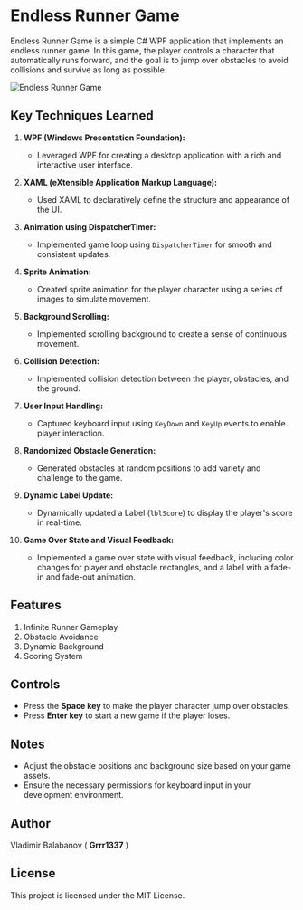 # Endless Runner Game

Endless Runner Game is a simple C# WPF application that implements an endless runner game. In this game, the player controls a character that automatically runs forward, and the goal is to jump over obstacles to avoid collisions and survive as long as possible.

![Endless Runner Game](Runner%20Game%20Demo.gif)

## Key Techniques Learned

1. **WPF (Windows Presentation Foundation):**
   - Leveraged WPF for creating a desktop application with a rich and interactive user interface.

2. **XAML (eXtensible Application Markup Language):**
   - Used XAML to declaratively define the structure and appearance of the UI.

3. **Animation using DispatcherTimer:**
   - Implemented game loop using `DispatcherTimer` for smooth and consistent updates.

4. **Sprite Animation:**
   - Created sprite animation for the player character using a series of images to simulate movement.

5. **Background Scrolling:**
   - Implemented scrolling background to create a sense of continuous movement.

6. **Collision Detection:**
   - Implemented collision detection between the player, obstacles, and the ground.

7. **User Input Handling:**
   - Captured keyboard input using `KeyDown` and `KeyUp` events to enable player interaction.

8. **Randomized Obstacle Generation:**
   - Generated obstacles at random positions to add variety and challenge to the game.

9. **Dynamic Label Update:**
   - Dynamically updated a Label (`lblScore`) to display the player's score in real-time.

10. **Game Over State and Visual Feedback:**
    - Implemented a game over state with visual feedback, including color changes for player and obstacle rectangles, and a label with a fade-in and fade-out animation.


## Features

1. Infinite Runner Gameplay
2. Obstacle Avoidance
3. Dynamic Background
4. Scoring System

## Controls

- Press the **Space key** to make the player character jump over obstacles.
- Press **Enter key** to start a new game if the player loses.

## Notes

- Adjust the obstacle positions and background size based on your game assets.
- Ensure the necessary permissions for keyboard input in your development environment.

## Author

Vladimir Balabanov ( **Grrr1337** )

## License

This project is licensed under the MIT License.
